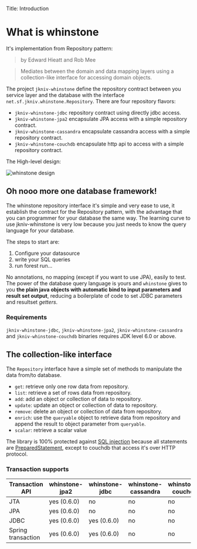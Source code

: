 Title: Introduction


# What is whinstone


It's implementation from Repository pattern:

>by Edward Hieatt and Rob Mee

>Mediates between the domain and data mapping layers using a collection-like interface for accessing domain objects.

The project `jkniv-whinstone` define the repository contract between you service layer and the database with the interface `net.sf.jkniv.whinstone.Repository`. There are four repository flavors: 

- `jkniv-whinstone-jdbc` repository contract using directly jdbc access.
- `jkniv-whinstone-jpa2` encapsulate JPA access with a simple repository contract.
- `jkniv-whinstone-cassandra` encapsulate cassandra access with a simple repository contract.
- `jkniv-whinstone-couchdb` encapsulate http api to access with a simple repository contract.

The High-level design:

![whinstone design](images/whinstone-architecture.png)



## Oh nooo more one database framework!

The whinstone repository interface it's simple and very ease to use, it establish the contract for the Repository pattern, with the advantage that you can programmer for your database the same way. The learning curve to use jkniv-whinstone is very low because you just needs to know the query language for your database.

The steps to start are:

1. Configure your datasource
2. write your SQL queries
3. run forest run...

No annotations, no mapping (except if you want to use JPA), easily to test. The power of the database query language is yours and `whinstone` gives to you **the plain java objects with automatic bind to input parameters and result set output**, reducing a boilerplate of code to set JDBC parameters and resultset *getters*.

### Requirements

`jkniv-whinstone-jdbc`, `jkniv-whinstone-jpa2`, `jkniv-whinstone-cassandra` and `jkniv-whinstone-couchdb` binaries requires JDK level 6.0 or above.


## The collection-like interface

The `Repository` interface have a simple set of methods to manipulate the data from/to database.

- `get`: retrieve only one row data from repository.
- `list`: retrieve a set of rows data from repository.
- `add`: add an object or collection of data to repository.
- `update`: update an object or collection of data to repository.
- `remove`: delete an object or collection of data from repository.
- `enrich`: use the `queryable` object to retrieve data from repository and append the result to object parameter from `queryable`. 
- `scalar`: retrieve a scalar value

The library is 100% protected against [SQL injection](https://www.owasp.org/index.php/SQL_Injection "OWASP SQL injection") because all statements are [PreparedStatement](https://docs.oracle.com/javase/6/docs/api/java/sql/PreparedStatement.html "PreparedStatement"), except to couchdb that access it's over HTTP protocol.



### Transaction supports

| Transaction API    | whinstone-jpa2 | whinstone-jdbc | whinstone-cassandra | whinstone-couchdb |
| ------------------ | -------------- | -------------- |---------------------|-------------------|
| JTA                |   yes (0.6.0)  | no             | no                  | no                |
| JPA                |   yes (0.6.0)  | no             | no                  | no                |
| JDBC               |   yes (0.6.0)  | yes  (0.6.0)   | no                  | no                |
| Spring transaction |   yes (0.6.0)  | yes  (0.6.0)   | no                  | no                |



